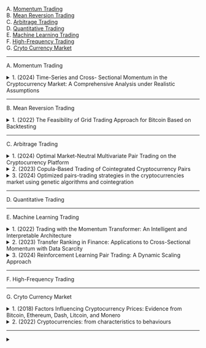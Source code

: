 A. [Momentum Trading](#A)<br>
B. [Mean Reversion Trading](#B)<br>
C. [Arbitrage Trading](#C)<br>
D. [Quantitative Trading](#D)<br>
E. [Machine Learning Trading](#E)<br>
F. [High-Frequency Trading](#F)<br>
G. [Cryto Currency Market](#G)<br>

---

<!-- #region Momentum Trading -->

<a name="A"></a>
A. Momentum Trading

<!-- #region A1 -->

<details>
<summary>1. (2024) Time-Series and Cross- Sectional Momentum in the Cryptocurrency Market: A Comprehensive Analysis under Realistic Assumptions</summary>

本研究針對加密貨幣市場的 **時間序列動能（Time-Series Momentum）** 和 **橫截面動能（Cross-Sectional Momentum）** 進行了全面分析，並考慮了過去研究所忽略的現實市場因素，如 **交易成本** 和 **日內價格波動**，以更準確評估動能策略的有效性。

主要發現包括：

1. **時間序列動能效應顯著**：市場回報的時間序列動能效果較強，並在上升市場表現最佳。然而，空頭部位的表現不佳，意味著該效應主要來自多頭市場。
2. **橫截面動能證據較弱**：不同加密貨幣之間的橫截面動能效果不明顯，且部分策略因高跳動風險（Jump Risk）導致重大損失或清算。
3. **傳統統計方法可能誤導結論**：在高波動市場，如加密貨幣市場，僅透過 t 檢定檢視平均報酬無法準確衡量長期獲利能力，應使用 **對數回報（Log Return）** 進行檢測。
4. **贏家效應明顯，輸家常出現反轉**：動能效應主要集中在「贏家」資產上，而「輸家」資產往往會出現反彈，導致空頭策略承受高額風險。
5. **過度反應（Overreaction）可能是主要動力**：市場中的投資者對於新聞或社交媒體訊息的過度反應，可能是驅動動能效應的主要原因，但具體影響因素尚不清楚。

整體而言，本研究指出，時間序列動能策略在加密貨幣市場具備一定的可行性，但 **高風險與市場條件變化使得動能策略的長期穩健性存疑**。此外，由於市場仍處於發展階段，這些結論可能在未來市場成熟時有所改變。

[[中文]](chn/[01]Time-Series_and_Cross-Sectional_Momentum.md) [[英文]](eng/[01]ssrn-4675565.pdf)
</details>

<!-- #endregion -->

<!-- #endregion -->

---

<!-- #region Mean Reversion Trading -->

<a name="B"></a>
B. Mean Reversion Trading

<!-- #region B1 -->

<details>
<summary>1. (2022) The Feasibility of Grid Trading Approach for Bitcoin Based on Backtesting</summary>

當前，以比特幣為代表的加密貨幣吸引了投資者的廣泛關注。比特幣的本質與法定貨幣或傳統金融資產不同，其高波動性導致比特幣交易市場存在較大的潛在金融風險。因此，研究比特幣市場的波動性具有重要的現實意義。本研究探討了網格交易策略在高波動性市場（如比特幣市場）中的可行性與有效性。  

基於對比特幣從**2019年7月至2021年7月**的日交易數據進行分析，研究結果表明，網格交易策略在比特幣交易市場是可行的。在此基礎上，本研究進一步探討了**初始倉位價格、網格價格上限、網格價格下限、上層網格數量、下層網格數量**等因素對比特幣網格交易收益率的影響，並基於回測方法進行驗證。研究結果顯示，當初始倉位價格設為**35,000**，網格價格上限為**50,000**，網格價格下限為**6,000**，上層網格數量為**20**，下層網格數量為**1或2**時，網格交易能獲得最高的收益率。  

[[中文]](chn/[09]Grid_Trading_Approach.md) [[英文]](eng/[09]eai.18-11-2022.2327164.pdf)
</details>

<!-- #endregion -->


<!-- #endregion -->

---

<!-- #region Arbitrage Trading -->

<a name="C"></a>
C. Arbitrage Trading

<!-- #region C1 -->

<details>
<summary>1. (2024) Optimal Market-Neutral Multivariate Pair Trading on the Cryptocurrency Platform</summary>

本研究提出了一種創新的套利方法，用於多變量配對交易（Multivariate Pair Trading），並將其稱為最佳交易技術（Optimal Trading Technique, OTT）。該方法利用一組與加密貨幣掛鉤的法定貨幣（fiat currency bucket）來監測和同時挖掘交易機會。為了解決來自多個交易信號的數量衝突，研究設計了一種**雙目標凸優化（bi-objective convex optimization）**方法，以平衡投資者對盈利和風險的偏好。本方法包含可調整的參數，如波動懲罰（volatility penalties）和交易閾值（action thresholds），以適應不同風險承受能力的投資者。

在 2020 至 2022 年的歷史數據回測中（涵蓋牛市和熊市），OTT 方法實現了年化盈利率 15.49%，並在後疫情時期對主要加密貨幣進行的額外測試中，驗證了該模型的穩健性與有效性。與傳統的「距離方法（Distance Method, DM）」相比，OTT 方法更具優勢，因為它能夠避免持有高波動性的中間加密貨幣，並且不需要借貸來進行做空交易（shorting）。此外，該套利策略提供了一種新的交易視角，不依賴於外部市場的變化，而是通過資產之間的價差變動來獲取利潤。

然而，本研究亦強調加密貨幣投資的高風險性，市場波動劇烈且可能帶來潛在損失。因此，投資者在應用該策略時應謹慎評估風險，並充分理解市場條件對交易結果的影響。

[[中文]](chn/[06]Optimal_Market-Neutral_Multivariate_Pair.md) [[英文]](eng/[06]2405.15461v5.pdf)
</details>


<!-- #region C2 -->

<details>
<summary>2. (2023) Copula-Based Trading of Cointegrated Cryptocurrency Pairs</summary>

**配對交易（Pairs Trading）**是一種廣為人知的**演算法交易策略**，利用兩個或多個資產之間的**歷史價格關係**，當此關係出現異常變化時，即觸發交易信號，並在價格關係回歸正常時平倉以獲取套利收益。在**去中心化的加密貨幣市場**中，配對交易策略可以帶來潛在的套利機會，主要包括**交易所間套利（Exchange-to-Exchange Arbitrage）**和**統計套利（Statistical Arbitrage）**。然而，基於交易所間套利的統計套利策略**風險較高且實施困難**，相比之下，純統計套利策略風險較低，仍然具有顯著的獲利潛力。  

[[中文]](chn/[07]Copula-Based_Trading.md) [[英文]](eng/[07]WP_wps-202301-0004.pdf)
</details>

<!-- #endregion -->

<!-- #region C3 -->

<details>
<summary>3. (2024) Optimized pairs-trading strategies in the cryptocurrencies market using genetic algorithms and cointegration</summary>

加密資產市場以其高度波動性和風險性而聞名。在此背景下，市場中立型策略（如配對交易策略，Pairs Trading）可能具有一定的應用價值。本文專注於應用配對交易策略，並選取**209種加密資產**（樣本期從**2021年8月1日至2024年1月31日**）進行實證研究。我們結合了**計量經濟學與機器學習技術**，以區別於現有文獻。通過**共整合檢驗**與**誤差修正模型 (ECM)**，我們篩選出**229對適用於配對交易的資產對**。

為了進一步優化策略，我們使用了**遺傳算法 (Genetic Algorithm)** 和**配對聚類 (Pair Clustering)**，測試了**四種策略**，包括標準閾值與優化閾值的比較。結果顯示，加密資產市場中存在可獲利的**共整合關係**，從而證明市場在短期內可能存在**非效率性**。即使最優策略仍然具有一定風險（**最大回撤中位數為29%**），但在回測期間，每個資產對的**年化夏普比率 (Sharpe Ratio) 平均可達1.53**。

[[中文]](chn/[08]Optimized_pairs-trading_strategies.md) [[英文]](eng/[08]WP_2024-11.pdf)
</details>

<!-- #endregion -->


<!-- #endregion -->


<!-- #endregion -->

---

<!-- #region Quantitative Trading -->

<a name="D"></a>
D. Quantitative Trading


<!-- #endregion -->

---

<!-- #region Machine Learning Trading -->

<a name="E"></a>
E. Machine Learning Trading

<!-- #region E1 -->

<details>
<summary>1. (2022) Trading with the Momentum Transformer: An Intelligent and Interpretable Architecture</summary>

本研究提出了一種基於注意力機制的深度學習架構——**Momentum Transformer**，用於時間序列動量交易策略。我們的方法結合了 Transformer 的全局時間依賴性學習能力與 LSTM（Long Short-Term Memory）的局部模式識別能力，以提升交易決策的準確性和穩健性。 

相較於傳統的 LSTM 架構與基準動量策略，Momentum Transformer 顯示出顯著的性能提升，尤其在市場環境變化（regime change）期間仍能保持卓越表現。該模型透過多頭注意力機制（Multi-Head Attention）學習市場在不同時間尺度上的模式變化，並利用可解釋性網絡（Variable Selection Network, VSN）識別最重要的市場特徵。回測結果表明，Momentum Transformer 在 1995–2020 年期間的風險調整後收益（夏普比率）相較於 LSTM 提升 50%，而在 2015–2020 年市場非平穩時期的提升幅度更達 109%。此外，在 SARS-CoV-2（COVID-19）市場崩盤期間，Momentum Transformer 能夠迅速適應市場轉折，捕捉新趨勢，展現出優異的市場適應能力。

透過引入變化點檢測（Change Point Detection, CPD）模組，我們進一步提升了 Momentum Transformer 的表現，使其在市場 regime 轉變時更加靈活。同時，我們發現 Momentum Transformer 對交易成本較不敏感，即便在較高的交易成本環境下仍能保持穩定的回報表現。

總結而言，Momentum Transformer 透過結合深度學習技術與可解釋性機制，提供了一種更智能、更穩健的動量交易策略，並在市場極端環境下保持競爭力。我們的研究為量化金融中的深度學習應用提供了新的視角，未來可進一步擴展至股票市場、跨資產交易及其他因子驅動的投資策略。

[[中文]](chn/[02]Momentum_Transformer.md) [[英文]](eng/[02]2112.08534v3.pdf)
</details>

<!-- #endregion -->

<!-- #region E2 -->

<details>
<summary>2. (2023) Transfer Ranking in Finance: Applications to Cross-Sectional Momentum with Data Scarcity</summary>

現代跨橫斷面交易策略中，結合了**深度學習 (Deep Learning, DL)** 的先進神經網絡模型在歷史數據充足的成熟資產上能夠超越傳統方法。然而，當應用於交易數據有限的標的時，這些模型容易**過擬合 (overfitting)**，導致績效下降。

本研究提出了一種新方法——**Fused Encoder Networks (FEN)**，這是一種混合的參數共享**遷移學習排名模型 (Transfer Ranking Model)**。該模型利用 **編碼器-注意力模塊 (encoder-attention module)** 來融合從大數據集（源數據）中提取的信息，以及針對目標數據集的專用模塊，以提升模型的**泛化能力 (generalizability)**。

**方法與創新**：  
- 採用 **自注意力機制 (self-attention mechanism)**，允許模型在訓練和推理過程中考慮不同資產間的相互作用。
- 透過混合學習策略，在源數據集（例如外匯數據）上訓練部分模型，並與針對目標數據（例如加密貨幣）訓練的模組相結合，從而降低過擬合風險。

**實驗與結果**：  
- 研究將 FEN 應用於 **前十大加密貨幣的動能交易策略**（基於市值排名），並與現有最先進的基準方法進行比較。  
- 在大多數評估指標上，FEN **優於其他方法**，特別是在風險調整後回報方面，如 **Sharpe Ratio** 顯著提高。  
- 即使考慮**高交易成本**（如加密貨幣市場的手續費與滑點），FEN 仍能保持優異的交易表現。  

**結論與影響**：  
FEN 有效解決了**數據稀缺環境下的金融交易建模問題**，提供了一種適用於跨市場應用的**遷移學習框架**，並為使用 **Transformer 自注意力機制** 提升金融市場的學習排序模型提供了新方向。

[[中文]](chn/[03]Transfer_Ranking_in_Finance.md) [[英文]](eng/[03]2208.09968v3.pdf)
</details>

<!-- #endregion -->

<!-- #region E3 -->

<details>
<summary>3. (2024) Reinforcement Learning Pair Trading: A Dynamic Scaling Approach</summary>

加密貨幣是一種基於密碼學的數字資產，其價格極端波動，全球每日交易量約達 **700 億美元**。由於市場的高波動性，使得加密貨幣交易變得極具挑戰性。本研究探討**強化學習（Reinforcement Learning, RL）**是否能夠提升加密貨幣演算法交易的決策能力，並與傳統交易方法進行比較。  

為解決此問題，我們將**強化學習與統計套利交易技術——配對交易（Pair Trading）**相結合，該技術利用統計相關資產間的價格差異進行交易。我們構建了**RL 交易環境**，並訓練 RL 代理（agent）來決定何時及如何交易加密貨幣對。我們針對強化學習開發了**新的獎勵設計（reward shaping）**及**觀察/動作空間（observation/action spaces）**，以提升交易決策的智能化程度。  

在實驗中，我們利用**BTC-GBP 和 BTC-EUR** 交易對的價格數據（時間間隔為 **1 分鐘，n = 263,520**）進行測試。結果顯示，**傳統的非 RL 配對交易技術年化利潤為 8.33%**，而**基於 RL 的配對交易技術年化利潤範圍為 9.94% 至 31.53%**，具體收益率取決於所選用的 RL 演算法。  

實驗結果表明，在**高波動市場**（如加密貨幣市場）中，RL 方法在交易決策上能顯著優於人工或傳統配對交易技術，並能夠適應市場變化，提高交易績效。

[[中文]](chn/[05]Reinforcement_Learning_Pair_Trading.md) [[英文]](eng/[05]jrfm-17-00555.pdf)
</details>

<!-- #endregion -->

<!-- #endregion -->

---

<!-- #region High-Frequency Trading -->

<a name="F"></a>
F. High-Frequency Trading


<!-- #endregion -->

---

<!-- #region Cryto Currency Market -->

<a name="G"></a>
G. Cryto Currency Market

<!-- #region G1 -->

<details>
<summary>1. (2018) Factors Influencing Cryptocurrency Prices: Evidence from Bitcoin, Ethereum, Dash, Litcoin, and Monero</summary>

本研究探討影響加密貨幣價格的因素，涵蓋比特幣（Bitcoin）、以太坊（Ethereum）、達世幣（Dash）、萊特幣（Litecoin）和門羅幣（Monero），使用 2010-2018 年的每週數據，並透過 **自回歸分佈式滯後模型（ARDL）** 分析短期與長期影響因素。研究結果顯示，加密貨幣價格主要受到 **市場回報率（Market Beta）、交易量（Trading Volume）、市場波動性（Volatility）與吸引力（Attractiveness，如 Google 搜尋趨勢）** 影響。此外，標準普爾 500 指數（S&P 500）對比特幣和以太坊價格在長期內具有微弱影響。短期內市場波動性對價格影響更大，而長期內吸引力成為主要決定因素。本研究為投資者與政策制定者提供了對加密貨幣市場價格決定因素的新見解。

[[中文]](chn/[35]Factors_Influencing_Cryptocurrency_Prices.md) [[英文]](eng/[35]vol2-no2-1.pdf)
</details>

<!-- #endregion -->

<!-- #region G2 -->

<details>
<summary>2. (2022) Cryptocurrencies: from characteristics to behaviours</summary>

隨著加密貨幣市場的快速發展，其高波動性與缺乏監管的特性使其成為高風險投資工具。本研究探討加密貨幣投資者的特徵、動機與市場行為，並分析金融機構與監管機構對加密貨幣的態度。透過問卷調查與訪談，研究發現投資者可分為兩類：一類主要投資於比特幣等主流貨幣，通常擁有較高收入、較長投資經驗，並對市場有較高信心；另一類則投資於低價替代幣（Altcoins），收入較低，投資時間較短，且獲利與滿意度相對較低。投資者主要關注低交易成本與全球支付的便利性，但也擔憂市場詐騙與監管缺失。大多數投資者認為未來監管將提升市場穩定性與信任度，但對價格影響的看法不一。此外，金融機構普遍對加密貨幣持保守態度，擔憂與非法活動的關聯，但對區塊鏈技術表現出一定興趣。本研究結論顯示，加密貨幣市場雖存在諸多風險，但投資者對其前景仍抱持高度興趣，監管政策的發展將成為影響市場走向的關鍵因素。

[[中文]](chn/[36]Cryptocurrencies_from_characteristics_to_behaviour.md) [[英文]](eng/[36]Cryptocurrencies_from_characteristics_to_behaviour.pdf)
</details>

<!-- #endregion -->

---

<!-- #region X0 -->

<details>
<summary></summary>

[[中文]](chn) [[英文]](eng)
</details>

<!-- #endregion -->
